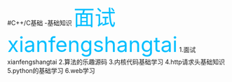 #C++/C基础
-基础知识
<font color=#00BFFF size=72>面试xianfengshangtai</font>
1.面试xianfengshangtai
2.算法的乐趣源码
3.内核代码基础学习
4.http请求头基础知识
5.python的基础学习
6.web学习

    
